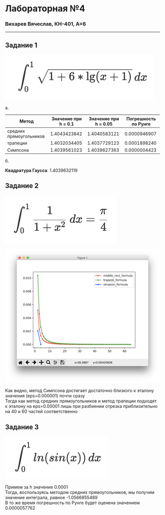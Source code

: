 # Лабораторная №4
### Вихарев Вячеслав, КН-401, А=6
---

## Задание 1

<!-- $$\int_0^1 \sqrt{1+6*\lg(x+1)} \, dx$$ -->
![\int_0^1 \sqrt{1+6*\lg(x+1)} \, dx](1.png)

а.

Метод                   | Значение при h = 0.1 | Значение при h = 0.05 | Погрешность по Рунге
----------------------- | -------------------- | --------------------- | --------------------
средних прямоугольников | 1.4043423842         | 1.4040583121          | 0.0000946907
трапеции                | 1.4032034405         | 1.4037729123          | 0.0001898240
Симпсона                | 1.4039561023         | 1.4039627363          | 0.0000004423

б.

**Квадратура Гаусса**: 1.4039632119

## Задание 2

<!-- $$\int_0^1 \frac1{1+x^2} \, dx= \frac\pi4$$ -->
![\int_0^1 \frac1{1+x^2} \, dx= \frac\pi4](2.png)

![Сравнение методов](comparison.png)

Как видно, метод Симпсона достигает достаточно близкого к эталону значения (eps=0.000001) почти сразу<br>
Тогда как метод средних прямоугольников и метод трапеции подходят к эталону на eps=0.00001 лишь при разбиении отрезка приблизительно на 40 и 60 частей соответственно

## Задание 3

<!-- $$\int_0^1 ln(sin(x)) \, dx$$ -->
![\int_0^1 ln(sin(x)) \, dx](3.png)

Примем за h значение 0.0001<br>
Тогда, воспользуясь методом средних прямоугольников, мы получим значение интеграла, равное -1.0566855489<br>
В то же время погрешность по Рунге будет оценена значением 0.0000057762
